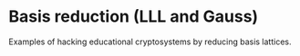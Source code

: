 # Basis reduction (LLL and Gauss)

Examples of hacking educational cryptosystems by reducing basis lattices.
